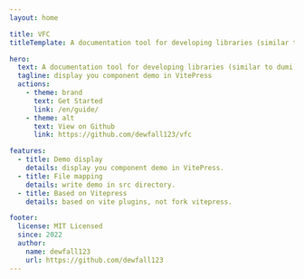 ```yaml
---
layout: home

title: VFC
titleTemplate: A documentation tool for developing libraries (similar to dumi).

hero:
  text: A documentation tool for developing libraries (similar to dumi).
  tagline: display you component demo in VitePress
  actions:
    - theme: brand
      text: Get Started
      link: /en/guide/
    - theme: alt
      text: View on Github
      link: https://github.com/dewfall123/vfc

features:
  - title: Demo display
    details: display you component demo in VitePress.
  - title: File mapping
    details: write demo in src directory.
  - title: Based on Vitepress
    details: based on vite plugins, not fork vitepress.

footer:
  license: MIT Licensed
  since: 2022
  author:
    name: dewfall123
    url: https://github.com/dewfall123
---
```


